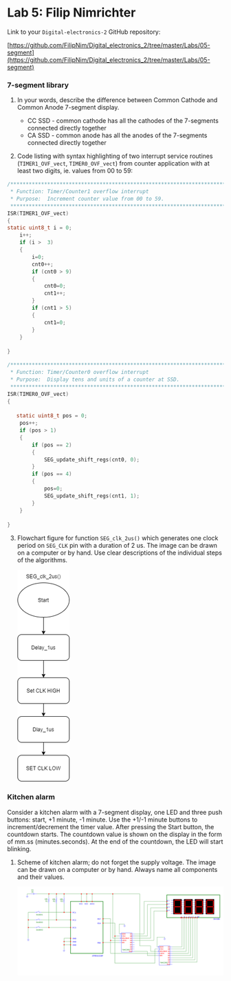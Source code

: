 # Lab 5: Filip Nimrichter

Link to your `Digital-electronics-2` GitHub repository:

   [https://github.com/FilipNim/Digital_electronics_2/tree/master/Labs/05-segment](https://github.com/FilipNim/Digital_electronics_2/tree/master/Labs/05-segment)


### 7-segment library

1. In your words, describe the difference between Common Cathode and Common Anode 7-segment display.
   * CC SSD - common cathode has all the cathodes of the 7-segments connected directly together 
   * CA SSD - common anode has all the anodes of the 7-segments connected directly together

2. Code listing with syntax highlighting of two interrupt service routines (`TIMER1_OVF_vect`, `TIMER0_OVF_vect`) from counter application with at least two digits, ie. values from 00 to 59:

```c
/**********************************************************************
 * Function: Timer/Counter1 overflow interrupt
 * Purpose:  Increment counter value from 00 to 59.
 **********************************************************************/
ISR(TIMER1_OVF_vect)
{
static uint8_t i = 0;
	i++;
	if (i >  3)
	{
		i=0;
		cnt0++;
		if (cnt0 > 9)
		{
			cnt0=0;
			cnt1++;
		}
		if (cnt1 > 5)
		{
			cnt1=0;
		}
	}

}
```

```c
/**********************************************************************
 * Function: Timer/Counter0 overflow interrupt
 * Purpose:  Display tens and units of a counter at SSD.
 **********************************************************************/
ISR(TIMER0_OVF_vect)
{

   static uint8_t pos = 0;  
	pos++;
	if (pos > 1) 
	{
		if (pos == 2)
		{
			SEG_update_shift_regs(cnt0, 0);
		}
		if (pos == 4)
		{
			pos=0;
			SEG_update_shift_regs(cnt1, 1);
		}
	}

}
```

3. Flowchart figure for function `SEG_clk_2us()` which generates one clock period on `SEG_CLK` pin with a duration of 2&nbsp;us. The image can be drawn on a computer or by hand. Use clear descriptions of the individual steps of the algorithms.

   ![Flowchart](Images/Flowchart.png)


### Kitchen alarm

Consider a kitchen alarm with a 7-segment display, one LED and three push buttons: start, +1 minute, -1 minute. Use the +1/-1 minute buttons to increment/decrement the timer value. After pressing the Start button, the countdown starts. The countdown value is shown on the display in the form of mm.ss (minutes.seconds). At the end of the countdown, the LED will start blinking.

1. Scheme of kitchen alarm; do not forget the supply voltage. The image can be drawn on a computer or by hand. Always name all components and their values.

   ![Alarm](Images/Alarm.png)
